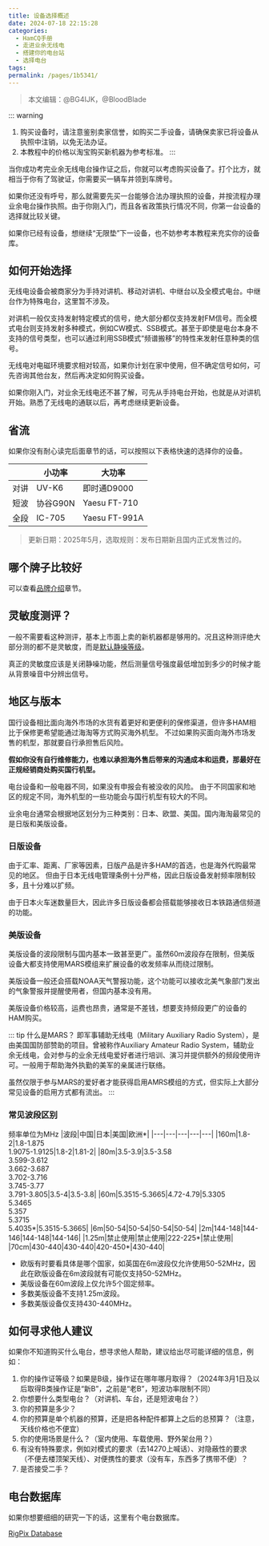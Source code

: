 ```yaml
---
title: 设备选择概述
date: 2024-07-18 22:15:28
categories: 
  - HamCQ手册
  - 走进业余无线电
  - 搭建你的电台站
  - 选择电台
tags: 
permalink: /pages/1b5341/
---
```


> 本文编辑：@BG4IJK，@BloodBlade

::: warning
1. 购买设备时，请注意鉴别卖家信誉，如购买二手设备，请确保卖家已将设备从执照中注销，以免无法办证。
2. 本教程中的价格以淘宝购买新机器为参考标准。
:::

当你成功考完业余无线电台操作证之后，你就可以考虑购买设备了。打个比方，就相当于你有了驾驶证，你需要买一辆车并领到车牌号。

如果你还没有呼号，那么就需要先买一台能够合法办理执照的设备，并按流程办理业余电台操作执照。由于你刚入门，而且各省政策执行情况不同，你第一台设备的选择就比较关键。

如果你已经有设备，想继续“无限垫”下一设备，也不妨参考本教程来充实你的设备库。

## 如何开始选择

无线电设备会被商家分为手持对讲机、移动对讲机、中继台以及全模式电台。中继台作为特殊电台，这里暂不涉及。

对讲机一般仅支持发射特定模式的信号，绝大部分都仅支持发射FM信号。而全模式电台则支持发射多种模式，例如CW模式、SSB模式。甚至于即使是电台本身不支持的信号类型，也可以通过利用SSB模式“频谱搬移”的特性来发射任意种类的信号。

无线电对电磁环境要求相对较高，如果你计划在家中使用，但不确定信号如何，可先咨询其他台友，然后再决定如何购买设备。

如果你刚入门，对业余无线电还不甚了解，可先从手持电台开始，也就是从对讲机开始。熟悉了无线电的通联以后，再考虑继续更新设备。

## 省流

如果你没有耐心读完后面章节的话，可以按照以下表格快速的选择你的设备。

||小功率|大功率|
|---|---|---|
|对讲|UV-K6|即时通D9000|
|短波|协谷G90N|Yaesu FT-710|
|全段|IC-705|Yaesu FT-991A|

> 更新日期：2025年5月，选取规则：发布日期新且国内正式发售过的。

## 哪个牌子比较好

可以查看[品牌介绍](/pages/efa8c9/)章节。

## 灵敏度测评？

一般不需要看这种测评，基本上市面上卖的新机器都是够用的。况且这种测评绝大部分测的都不是灵敏度，而是[默认静噪等级](/pages/4063f9/#静噪等级)。

真正的灵敏度应该是关闭静噪功能，然后测量信号强度最低增加到多少的时候才能从背景噪音中分辨出信号。

## 地区与版本

国行设备相比面向海外市场的水货有着更好和更便利的保修渠道，但许多HAM相比于保修更希望能通过海淘等方式购买海外机型。
不过如果购买面向海外市场发售的机型，那就要自行承担售后风险。

**假如你没有自行维修能力，也难以承担海外售后带来的沟通成本和运费，那最好在正规经销商处购买国行机型。**

电台设备和一般电器不同，如果没有申报会有被没收的风险。
由于不同国家和地区的规定不同，海外机型的一些功能会与国行机型有较大的不同。

业余电台通常会根据地区划分为三种类别：日本、欧盟、美国。国内海淘最常见的是日版和美版设备。

### 日版设备

由于汇率、距离、厂家等因素，日版产品是许多HAM的首选，也是海外代购最常见的地区。
但由于日本无线电管理条例十分严格，因此日版设备发射频率限制较多，且十分难以扩频。

由于日本火车迷数量巨大，因此许多日版设备都会搭载能够接收日本铁路通信频道的功能。

### 美版设备

美版设备的波段限制与国内基本一致甚至更广。虽然60m波段存在限制，但美版设备大都支持使用MARS模组来扩展设备的收发频率从而绕过限制。

美版设备一般还会搭载NOAA天气警报功能，这个功能可以接收北美气象部门发出的气象警报并提醒使用者，但国内基本没有用。

美版设备价格较高，运费也昂贵，通常是不差钱，想要支持频段更广的设备的HAM购买。

::: tip 什么是MARS？
即军事辅助无线电（Military Auxiliary Radio System），是由美国国防部赞助的项目。曾被称作Auxiliary Amateur Radio System，辅助业余无线电，会对参与的业余无线电爱好者进行培训、演习并提供额外的频段使用许可。一般用于帮助海外执勤的美军的亲属进行联络。

虽然仅限于参与MARS的爱好者才能获得启用AMRS模组的方式，但实际上大部分常见设备的启用方式都有流出。
:::

### 常见波段区别

频率单位为MHz
|波段|中国|日本|美国|欧洲*|
|---|---|---|---|---|
|160m|1.8-2|1.8-1.875<br>1.9075-1.9125|1.8-2|1.81-2|
|80m|3.5-3.9|3.5-3.58<br>3.599-3.612<br>3.662-3.687<br>3.702-3.716<br>3.745-3.77<br>3.791-3.805|3.5-4|3.5-3.8|
|60m|5.3515-5.3665|4.72-4.79|5.3305<br>5.3465<br>5.357<br>5.3715<br>5.4035*|5.3515-5.3665|
|6m|50-54|50-54|50-54|50-54|
|2m|144-148|144-146|144-148|144-146|
|1.25m|禁止使用|禁止使用|222-225*|禁止使用|
|70cm|430-440|430-440|420-450*|430-440|
* 欧版有时要看具体是哪个国家，如英国在6m波段仅允许使用50-52MHz，因此在欧版设备在6m波段就有可能仅支持50-52MHz。
* 美版设备在60m波段上仅允许5个固定频率。
* 多数美版设备不支持1.25m波段。
* 多数美版设备仅支持430-440MHz。

## 如何寻求他人建议

如果你不知道购买什么电台，想寻求他人帮助，建议给出尽可能详细的信息，例如：

1. 你的操作证等级？如果是B级，操作证在哪年哪月取得？（2024年3月1日及以后取得B类操作证是“新B”，之前是“老B”，短波功率限制不同）
2. 你想要什么类型电台？（对讲机、车台，还是短波电台？）
3. 你的预算是多少？
4. 你的预算是单个机器的预算，还是把各种配件都算上之后的总预算？（注意，天线价格也不便宜）
5. 你的使用场景是什么？（室内使用、车载使用、野外架台用？）
6. 有没有特殊要求，例如对模式的要求（去14270上喊话）、对隐蔽性的要求（不便去楼顶架天线）、对便携性的要求（没有车，东西多了携带不便）？
7. 是否接受二手？

## 电台数据库

如果你想要细细的研究一下的话，这里有个电台数据库。

[RigPix Database](https://www.rigpix.com/)
